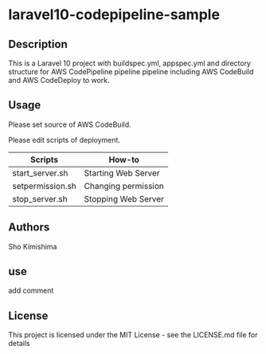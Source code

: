 # laravel10-codepipeline-sample

## Description

This is a Laravel 10 project with buildspec.yml, appspec.yml and directory structure for AWS CodePipeline pipeline pipeline including AWS CodeBuild and AWS CodeDeploy to work.

## Usage

Please set source of AWS CodeBuild.

Please edit scripts of deployment.

| Scripts | How-to |
| ---- | ---- |
| start_server.sh | Starting Web Server |
| setpermission.sh | Changing permission |
| stop_server.sh | Stopping Web Server |

## Authors

Sho Kimishima

## use
add comment


## License

This project is licensed under the MIT License - see the LICENSE.md file for details
